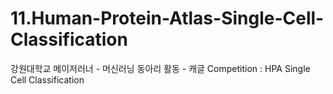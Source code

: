 # 11.Human-Protein-Atlas-Single-Cell-Classification
강원대학교 메이저러너 - 머신러닝 동아리 활동 - 캐글 Competition : HPA Single Cell Classification
